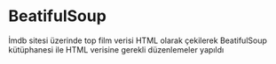 # BeatifulSoup
 İmdb sitesi üzerinde top film verisi HTML olarak çekilerek BeatifulSoup kütüphanesi ile HTML verisine gerekli düzenlemeler yapıldı
